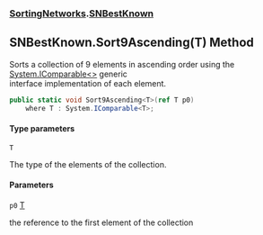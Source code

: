 ### [SortingNetworks](SortingNetworks.md 'SortingNetworks').[SNBestKnown](SortingNetworks.SNBestKnown.md 'SortingNetworks.SNBestKnown')

## SNBestKnown.Sort9Ascending<T>(T) Method

Sorts a collection of 9 elements in ascending order using the [System.IComparable&lt;&gt;](https://docs.microsoft.com/en-us/dotnet/api/System.IComparable-1 'System.IComparable`1') generic  
interface implementation of each element.

```csharp
public static void Sort9Ascending<T>(ref T p0)
    where T : System.IComparable<T>;
```
#### Type parameters

<a name='SortingNetworks.SNBestKnown.Sort9Ascending_T_(T).T'></a>

`T`

The type of the elements of the collection.
#### Parameters

<a name='SortingNetworks.SNBestKnown.Sort9Ascending_T_(T).p0'></a>

`p0` [T](SortingNetworks.SNBestKnown.Sort9Ascending_T_(T).md#SortingNetworks.SNBestKnown.Sort9Ascending_T_(T).T 'SortingNetworks.SNBestKnown.Sort9Ascending<T>(T).T')

the reference to the first element of the collection